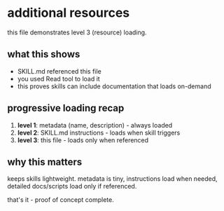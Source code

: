 # additional resources

this file demonstrates level 3 (resource) loading.

## what this shows

- SKILL.md referenced this file
- you used Read tool to load it
- this proves skills can include documentation that loads on-demand

## progressive loading recap

1. **level 1**: metadata (name, description) - always loaded
2. **level 2**: SKILL.md instructions - loads when skill triggers
3. **level 3**: this file - loads only when referenced

## why this matters

keeps skills lightweight. metadata is tiny, instructions load when needed, detailed docs/scripts load only if referenced.

that's it - proof of concept complete.
